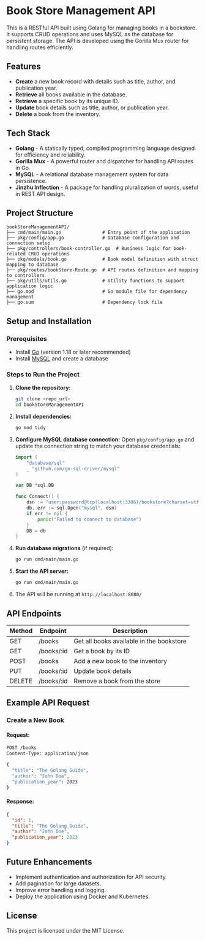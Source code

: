 # Book Store Management API

This is a RESTful API built using Golang for managing books in a bookstore. It supports CRUD operations and uses MySQL as the database for persistent storage. The API is developed using the Gorilla Mux router for handling routes efficiently.

## Features
- **Create** a new book record with details such as title, author, and publication year.
- **Retrieve** all books available in the database.
- **Retrieve** a specific book by its unique ID.
- **Update** book details such as title, author, or publication year.
- **Delete** a book from the inventory.

## Tech Stack
- **Golang** - A statically typed, compiled programming language designed for efficiency and reliability.
- **Gorilla Mux** - A powerful router and dispatcher for handling API routes in Go.
- **MySQL** - A relational database management system for data persistence.
- **Jinzhu Inflection** - A package for handling pluralization of words, useful in REST API design.

## Project Structure
```
bookStoreManagementAPI/
├── cmd/main/main.go               # Entry point of the application
├── pkg/config/app.go              # Database configuration and connection setup
├── pkg/controllers/book-controller.go  # Business logic for book-related CRUD operations
├── pkg/models/book.go             # Book model definition with struct mapping to database
├── pkg/routes/bookStore-Route.go  # API routes definition and mapping to controllers
├── pkg/utils/utils.go             # Utility functions to support application logic
├── go.mod                         # Go module file for dependency management
├── go.sum                         # Dependency lock file
```

## Setup and Installation
### Prerequisites
- Install [Go](https://go.dev/dl/) (version 1.18 or later recommended)
- Install [MySQL](https://dev.mysql.com/downloads/) and create a database

### Steps to Run the Project
1. **Clone the repository:**
   ```sh
   git clone <repo_url>
   cd bookStoreManagementAPI
   ```
2. **Install dependencies:**
   ```sh
   go mod tidy
   ```
3. **Configure MySQL database connection:**
   Open `pkg/config/app.go` and update the connection string to match your database credentials:
   ```go
   import (
       "database/sql"
       _ "github.com/go-sql-driver/mysql"
   )

   var DB *sql.DB

   func Connect() {
       dsn := "user:password@tcp(localhost:3306)/bookstore?charset=utf8mb4&parseTime=True&loc=Local"
       db, err := sql.Open("mysql", dsn)
       if err != nil {
           panic("Failed to connect to database")
       }
       DB = db
   }
   ```
4. **Run database migrations** (if required):
   ```sh
   go run cmd/main/main.go
   ```
5. **Start the API server:**
   ```sh
   go run cmd/main/main.go
   ```
6. The API will be running at `http://localhost:8080/`

## API Endpoints
| Method | Endpoint          | Description |
|--------|------------------|-------------|
| GET    | /books           | Get all books available in the bookstore |
| GET    | /books/:id       | Get a book by its ID |
| POST   | /books           | Add a new book to the inventory |
| PUT    | /books/:id       | Update book details |
| DELETE | /books/:id       | Remove a book from the store |

## Example API Request
### Create a New Book
#### Request:
```sh
POST /books
Content-Type: application/json

{
  "title": "The Golang Guide",
  "author": "John Doe",
  "publication_year": 2023
}
```
#### Response:
```json
{
  "id": 1,
  "title": "The Golang Guide",
  "author": "John Doe",
  "publication_year": 2023
}
```

## Future Enhancements
- Implement authentication and authorization for API security.
- Add pagination for large datasets.
- Improve error handling and logging.
- Deploy the application using Docker and Kubernetes.

## License
This project is licensed under the MIT License.

